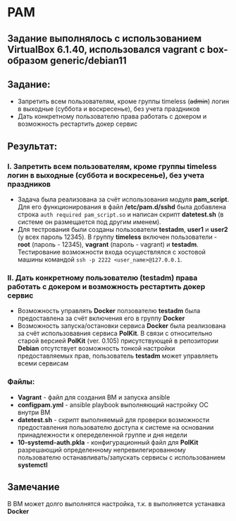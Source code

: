 # PAM
## Задание выполнялось с использованием VirtualBox 6.1.40, использовался vagrant с box-образом generic/debian11

## Задание:
- Запретить всем пользователям, кроме группы timeless (~~admin~~) логин в выходные (суббота и воскресенье), без учета праздников
- Дать конкретному пользователю права работать с докером и возможность рестартить докер сервис

## Результат:
### I. Запретить всем пользователям, кроме группы timeless логин в выходные (суббота и воскресенье), без учета праздников
- Задача была реализована за счёт использования модуля **pam_script**. Для его функционирования в файл **/etc/pam.d/sshd** была добавлена строка `auth required pam_script.so` и написан скрипт **datetest.sh** (в системе он размещается под другим именем). 
- Для тестрования были созданы пользователи **testadm**, **user1** и **user2** (у всех пароль 12345). В группу **timeless** включен пользователи - **root** (пароль - 12345), **vagrant** (пароль - vagrant) и **testadm**. Тестирование возможности входа осуществлялся с хостовой машины  командой `ssh -p 2222 <user_name>@127.0.0.1`.


### II. Дать конкретному пользователю (testadm) права работать с докером и возможность рестартить докер сервис
- Возможность управлять **Docker** ползователю **testadm** была предоставлена за счёт включения его в группу **Docker**
- Возможность запуска/остановки сервиса **Docker** была реализована за счёт использовавния сервиса **PolKit**. В связи с относительно старой версией **PolKit** (ver. 0.105) присутствующей в репозитории **Debian** отсутствует возможность тонкой настройки предоставляемых прав, пользователь **testadm** может управляеть всеми сервисам

### Файлы:
- **Vagrant** - файл для создания ВМ и запуска ansible
- **configpam.yml** - ansible playbook выполняющий настройку ОС внутри ВМ
- **datetest.sh** - скрипт выполняемый для проверки возможности предоставления пользователю доступа к системе на основании принадлежности к опеределенной группе и дня недели
- **10-systemd-auth.pkla** - конфигурационный файл для **PolKit** разрешающий определенному непревилегированному пользователю останавливать/запускать сервисы с использованием **systemctl**

## Замечание
В ВМ может долго выполнятся настройка, т.к. в выполняется устанавка **Docker**
